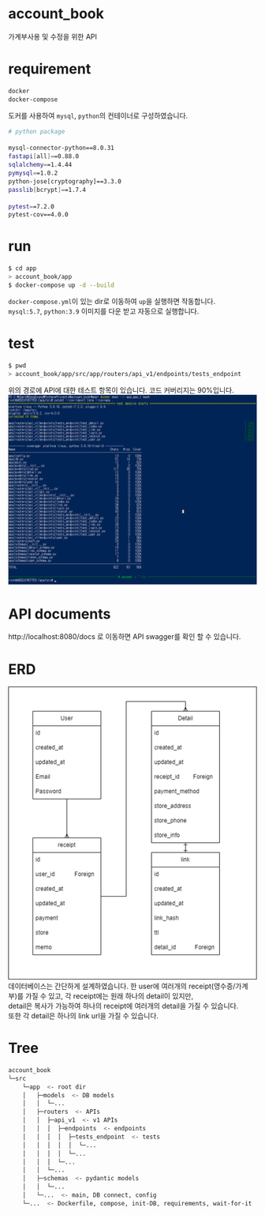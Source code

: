 # account_book
가계부사용 및 수정을 위한 API

# requirement
```bash
docker
docker-compose
```
도커를 사용하여 `mysql`, `python`의 컨테이너로 구성하였습니다.
```bash
# python package

mysql-connector-python==8.0.31
fastapi[all]==0.88.0
sqlalchemy==1.4.44
pymysql==1.0.2
python-jose[cryptography]==3.3.0
passlib[bcrypt]==1.7.4

pytest==7.2.0
pytest-cov==4.0.0
```
# run
```bash
$ cd app
> account_book/app
$ docker-compose up -d --build
```
`docker-compose.yml`이 있는 dir로 이동하여 `up`을 실행하면 작동합니다.  
`mysql:5.7`, `python:3.9` 이미지를 다운 받고 자동으로 실행합니다.
# test
```bash
$ pwd
> account_book/app/src/app/routers/api_v1/endpoints/tests_endpoint
```
위의 경로에 API에 대한 테스트 항목이 있습니다.
코드 커버리지는 90%입니다.  
![Code Coverage](test_coverage.png)

# API documents
http://localhost:8080/docs 로 이동하면 API swagger를 확인 할 수 있습니다.  

# ERD
![ERD](ERD.drawio.png)
데이터베이스는 간단하게 설계하였습니다.
한 user에 여러개의 receipt(영수증/가계부)를 가질 수 있고, 각 receipt에는 원래 하나의 detail이 있지만,  
detail은 복사가 가능하여 하나의 receipt에 여러개의 detail을 가질 수 있습니다.  
또한 각 detail은 하나의 link url을 가질 수 있습니다.  

# Tree
```bash
account_book
└─src
    └─app  <- root dir
    │   ├─models  <- DB models
    │   │  └─...
    │   ├─routers  <- APIs
    │   │  ├─api_v1  <- v1 APIs
    │   │  │  ├─endpoints  <- endpoints
    │   │  │  │  ├─tests_endpoint  <- tests
    │   │  │  │  │  └─...
    │   │  │  │  └─...
    │   │  │  └─...
    │   │  └─...
    │   ├─schemas  <- pydantic models
    │   │  └─...
    │   └─...  <- main, DB connect, config
    └─...  <- Dockerfile, compose, init-DB, requirements, wait-for-it    
```